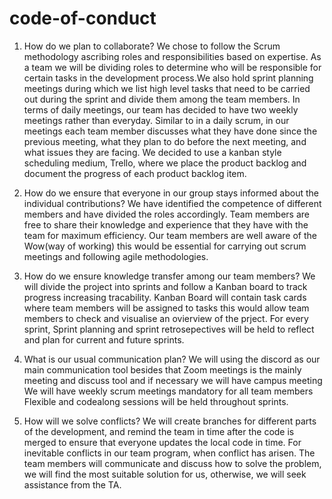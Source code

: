# code-of-conduct
1. How do we plan to collaborate?
    We chose to follow the Scrum methodology ascribing roles and responsibilities based on expertise. As a team we will be dividing roles to determine who will be responsible for certain tasks in the development process.We also hold sprint planning meetings during which we list high level tasks that need to be carried out during the sprint and divide them among the team members. In terms of daily meetings, our team has decided to have two weekly meetings rather than everyday. Similar to in a daily scrum, in our meetings each team member discusses what they have done since the previous meeting, what they plan to do before the next meeting, and what issues they are facing. We decided to use a kanban style scheduling medium, Trello, where we place the product backlog and document the progress of each product backlog item.

2. How do we ensure that everyone in our group stays informed about the individual contributions?
    We have identified the competence of different members and have divided the roles accordingly. Team members are free to share their knowledge and experience that they have with the team for maximum efficiency. Our team members are well aware of the Wow(way of working) this would be essential for carrying out scrum meetings and following agile methodologies.

3. How do we ensure knowledge transfer among our team members?
    We will divide the project into sprints and follow a Kanban board to track progress increasing tracability. Kanban Board will contain task cards where team members will be assigned to tasks this would allow team members to check and visualise an ovierview of the prject. For every sprint, Sprint planning and sprint retrosepectives will be held to reflect and plan for current and future sprints.
    

4. What is our usual communication plan?
    We will using the discord as our main communication tool
    besides that Zoom meetings is the mainly meeting and discuss tool
    and if necessary we will have campus meeting
    We will have weekly scrum meetings mandatory for all team members
    Flexible and codealong sessions will be held throughout sprints.
    
    
5. How will we solve conflicts?
    We will create branches for different parts of the development, and remind the team in time after the code is merged to ensure that everyone updates the local code in time.
    For inevitable conflicts in our team program, when conflict has arisen. The team members will communicate and discuss how to solve the problem, we will find the most suitable solution for us, otherwise, we will seek assistance from the TA.